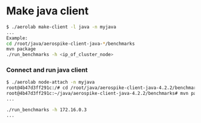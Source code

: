# Make java client
```bash
$ ./aerolab make-client -l java -n myjava
...
Example:
cd /root/java/aerospike-client-java-*/benchmarks
mvn package
./run_benchmarks -h <ip_of_cluster_node>
```

### Connect and run java client
```bash
$ ./aerolab node-attach -n myjava
root@4b47d3ff291c:/# cd /root/java/aerospike-client-java-4.2.2/benchmarks/
root@4b47d3ff291c:~/java/aerospike-client-java-4.2.2/benchmarks# mvn package
...

./run_benchmarks -h 172.16.0.3
...
```
